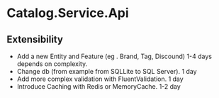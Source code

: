 # Catalog.Service.Api
## Extensibility
- Add a new Entity and Feature (eg . Brand, Tag, Discound) 1-4 days depends on complexity.
- Change db (from example from SQLLite to SQL Server). 1 day
- Add more complex validation with FluentValidation. 1 day
- Introduce Caching with Redis or MemoryCache. 1-2 day
